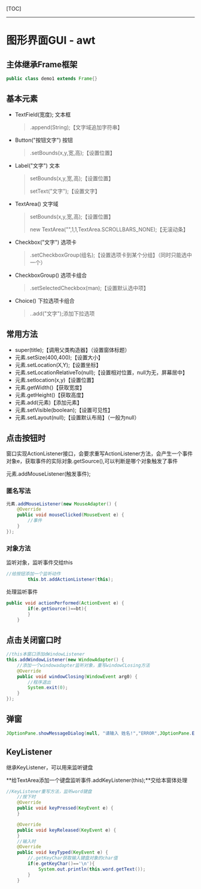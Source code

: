 [TOC]

---

# 图形界面GUI - awt

## 主体继承Frame框架

```java
public class demo1 extends Frame{}
```

## 基本元素

* TextField(宽度); 文本框

  > .append(String);【文字域追加字符串】

* Button("按钮文字") 按钮

  > .setBounds(x,y,宽,高);【设置位置】

* Label("文字") 文本

  > setBounds(x,y,宽,高);【设置位置】
  >
  > setText("文字");【设置文字】

* TextArea() 文字域

  > setBounds(x,y,宽,高);【设置位置】
  >
  > new TextArea("",1,1,TextArea.SCROLLBARS_NONE);【无滚动条】

* Checkbox("文字") 选项卡

  > .setCheckboxGroup(组名);【设置选项卡到某个分组】（同时只能选中一个）

* CheckboxGroup() 选项卡组合

  > .setSelectedCheckbox(man);【设置默认选中项】

* Choice() 下拉选项卡组合

  >..add("文字");添加下拉选项

## 常用方法

* super(title);【调用父类构造器】（设置窗体标题）
* 元素.setSize(400,400);【设置大小】
* 元素.setLocation(X,Y);【设置坐标】
* 元素.setLocationRelativeTo(null);【设置相对位置，null为无，屏幕居中】
* 元素.setlocation(x,y)【设置位置】
* 元素.getWidth()【获取宽度】
* 元素.getHeight()【获取高度】
* 元素.add(元素)【添加元素】
* 元素.setVisible(boolean);【设置可见性】
* 元素.setLayout(null);【设置默认布局】（一般为null）

## 点击按钮时

窗口实现ActionListener接口，会要求重写ActionListener方法，会产生一个事件对象e，获取事件的实际对象.getSource(),可以判断是哪个对象触发了事件

元素.addMouseListener(触发事件);

### 匿名写法

```java
元素.addMouseListener(new MouseAdapter() {
    @Override
    public void mouseClicked(MouseEvent e) {
        //事件
    }
});
```

### 对象方法

监听对象，监听事件交给this

```java
//给按钮添加一个监听动作
		this.bt.addActionListener(this);
```

处理监听事件

```java
public void actionPerformed(ActionEvent e) {
		if(e.getSource()==bt){
		}
	}
```



## 点击关闭窗口时

```java
//this本窗口添加dWindowListener
this.addWindowListener(new WindowAdapter() {
    //添加一个windowadapter监听对象，重写windowCLosing方法
    @Override
    public void windowClosing(WindowEvent arg0) {
        //程序退出
        System.exit(0);
    }
});
```

## 弹窗

```java
JOptionPane.showMessageDialog(null, "请输入 姓名!","ERROR",JOptionPane.ERROR_MESSAGE);
```

## KeyListener

继承KeyListener，可以用来监听键盘

**给TextArea添加一个键盘监听事件.addKeyListener(this);**交给本窗体处理

```java
//KeyListener重写方法，监听word键盘
	//按下时
	@Override
	public void keyPressed(KeyEvent e) {
	}

	@Override
	public void keyReleased(KeyEvent e) {	
	}
	//输入时
	@Override
	public void keyTyped(KeyEvent e) {
        //.getKeyChar获取输入键盘对象的char值
		if(e.getKeyChar()=='\n'){
			System.out.println(this.word.getText());
		}
	}

```

